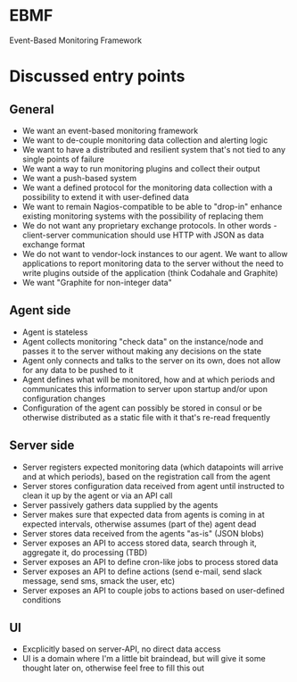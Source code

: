 # EBMF
Event-Based Monitoring Framework

# Discussed entry points

## General
* We want an event-based monitoring framework
* We want to de-couple monitoring data collection and alerting logic
* We want to have a distributed and resilient system that's not tied to any single points of failure
* We want a way to run monitoring plugins and collect their output
* We want a push-based system
* We want a defined protocol for the monitoring data collection with a possibility to extend it with user-defined data
* We want to remain Nagios-compatible to be able to "drop-in" enhance existing monitoring systems with the possibility of replacing them
* We do not want any proprietary exchange protocols. In other words - client-server communication should use HTTP with JSON as data exchange format
* We do not want to vendor-lock instances to our agent. We want to allow applications to report monitoring data to the server without the need to write plugins outside of the application (think Codahale and Graphite)
* We want "Graphite for non-integer data"

## Agent side
* Agent is stateless
* Agent collects monitoring "check data" on the instance/node and passes it to the server without making any decisions on the state
* Agent only connects and talks to the server on its own, does not allow for any data to be pushed to it
* Agent defines what will be monitored, how and at which periods and communicates this information to server upon startup and/or upon configuration changes
* Configuration of the agent can possibly be stored in consul or be otherwise distributed as a static file with it that's re-read frequently

## Server side
* Server registers expected monitoring data (which datapoints will arrive and at which periods), based on the registration call from the agent
* Server stores configuration data received from agent until instructed to clean it up by the agent or via an API call
* Server passively gathers data supplied by the agents
* Server makes sure that expected data from agents is coming in at expected intervals, otherwise assumes (part of the) agent dead
* Server stores data received from the agents "as-is" (JSON blobs)
* Server exposes an API to access stored data, search through it, aggregate it, do processing (TBD)
* Server exposes an API to define cron-like jobs to process stored data
* Server exposes an API to define actions (send e-mail, send slack message, send sms, smack the user, etc)
* Server exposes an API to couple jobs to actions based on user-defined conditions

## UI
* Excplicitly based on server-API, no direct data access
* UI is a domain where I'm a little bit braindead, but will give it some thought later on, otherwise feel free to fill this out


